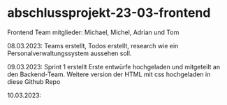 # abschlussprojekt-23-03-frontend
Frontend Team mitglieder: Michael, Michel, Adrian und Tom

08.03.2023:
Teams erstellt, Todos erstellt, research wie ein Personalverwaltungssystem aussehen soll.

09.03.2023:
Sprint 1 erstellt
Erste entwürfe hochgeladen und mitgeteilt an den Backend-Team.
Weitere version der HTML mit css hochgeladen in diese Github Repo

10.03.2023:
